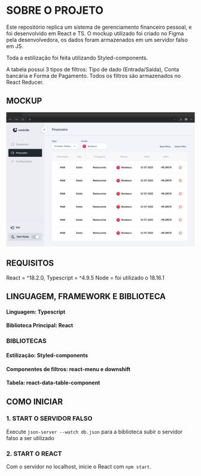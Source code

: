 # SOBRE O PROJETO
Este repositório replica um sistema de gerenciamento financeiro pessoal, e foi desenvolvido em React e TS.
O mockup utilizado foi criado no Figma pela desenvolvedora, os dados foram armazenados em um servidor falso em JS.

Toda a estilização foi feita utilizando Styled-components.

A tabela possui 3 tipos de filtros: Tipo de dado (Entrada/Saída), Conta bancária e Forma de Pagamento.
Todos os filtros são armazenados no React Reducer.

## MOCKUP
![Alt text](image.png)

## REQUISITOS
React = ^18.2.0, 
Typescript = ^4.9.5
Node = foi utilizado o 18.16.1

## LINGUAGEM, FRAMEWORK E BIBLIOTECA
#### Linguagem: Typescript
#### Biblioteca Principal: React

### BIBLIOTECAS
#### Estilização: Styled-components
#### Componentes de filtros: react-menu e downshift
#### Tabela: react-data-table-component


## COMO INICIAR
### 1. START O SERVIDOR FALSO
Execute `json-server --watch db.json` para a biblioteca subir o servidor falso a ser utilizado
### 2. START O REACT
Com o servidor no localhost, inicie o React com `npm start`.
